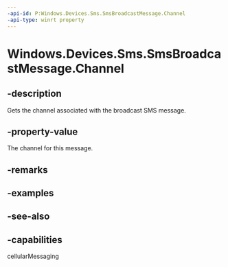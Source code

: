 ----api-id: P:Windows.Devices.Sms.SmsBroadcastMessage.Channel
-api-type: winrt property
---<!-- Property syntaxpublic int Channel { get; }--># Windows.Devices.Sms.SmsBroadcastMessage.Channel## -descriptionGets the channel associated with the broadcast SMS message.## -property-valueThe channel for this message.## -remarks## -examples## -see-also## -capabilitiescellularMessaging